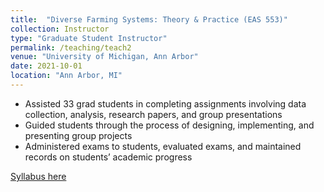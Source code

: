 ```yaml
---
title:  "Diverse Farming Systems: Theory & Practice (EAS 553)"
collection: Instructor
type: "Graduate Student Instructor"
permalink: /teaching/teach2
venue: "University of Michigan, Ann Arbor"
date: 2021-10-01
location: "Ann Arbor, MI"
---
```


- Assisted 33 grad students in completing assignments involving data collection, analysis, research papers, and group presentations
- Guided students through the process of designing, implementing, and presenting group projects
- Administered exams to students, evaluated exams, and maintained records on students’ academic progress


[Syllabus here](https://drive.google.com/file/d/1XpvafxsjoO26EJjII5-04qQtd5n2ZTNx/view?usp=sharing)